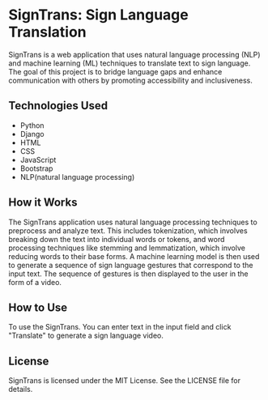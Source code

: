 # SignTrans: Sign Language Translation

SignTrans is a web application that uses natural language processing (NLP) and machine learning (ML) techniques to translate text to sign language. The goal of this project is to bridge language gaps and enhance communication with others by promoting accessibility and inclusiveness.

## Technologies Used

- Python
- Django
- HTML
- CSS
- JavaScript
- Bootstrap
- NLP(natural language processing)

## How it Works

The SignTrans application uses natural language processing techniques to preprocess and analyze text. This includes tokenization, which involves breaking down the text into individual words or tokens, and word processing techniques like stemming and lemmatization, which involve reducing words to their base forms. A machine learning model is then used to generate a sequence of sign language gestures that correspond to the input text. The sequence of gestures is then displayed to the user in the form of a video.

## How to Use

To use the SignTrans. You can enter text in the input field and click "Translate" to generate a sign language video.

## License

SignTrans is licensed under the MIT License. See the LICENSE file for details.
